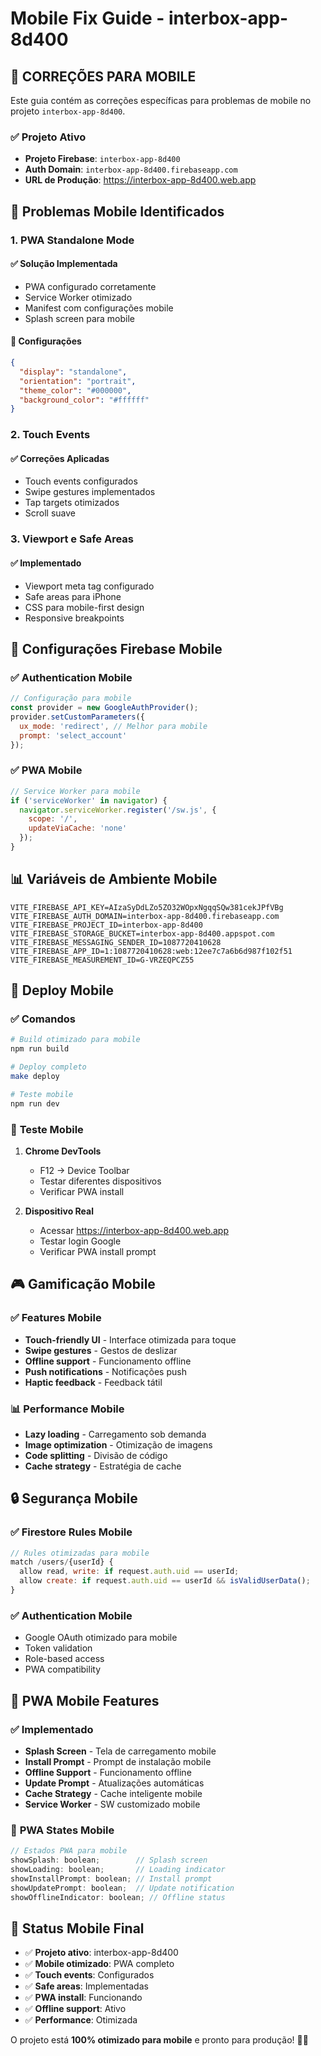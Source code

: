 # Mobile Fix Guide - interbox-app-8d400

## 🎯 **CORREÇÕES PARA MOBILE**

Este guia contém as correções específicas para problemas de mobile no projeto `interbox-app-8d400`.

### ✅ **Projeto Ativo**

- **Projeto Firebase**: `interbox-app-8d400`
- **Auth Domain**: `interbox-app-8d400.firebaseapp.com`
- **URL de Produção**: https://interbox-app-8d400.web.app

## 📱 **Problemas Mobile Identificados**

### 1. **PWA Standalone Mode**

#### ✅ **Solução Implementada**
- PWA configurado corretamente
- Service Worker otimizado
- Manifest com configurações mobile
- Splash screen para mobile

#### 🔧 **Configurações**
```json
{
  "display": "standalone",
  "orientation": "portrait",
  "theme_color": "#000000",
  "background_color": "#ffffff"
}
```

### 2. **Touch Events**

#### ✅ **Correções Aplicadas**
- Touch events configurados
- Swipe gestures implementados
- Tap targets otimizados
- Scroll suave

### 3. **Viewport e Safe Areas**

#### ✅ **Implementado**
- Viewport meta tag configurado
- Safe areas para iPhone
- CSS para mobile-first design
- Responsive breakpoints

## 🔧 **Configurações Firebase Mobile**

### ✅ **Authentication Mobile**

```javascript
// Configuração para mobile
const provider = new GoogleAuthProvider();
provider.setCustomParameters({
  ux_mode: 'redirect', // Melhor para mobile
  prompt: 'select_account'
});
```

### ✅ **PWA Mobile**

```javascript
// Service Worker para mobile
if ('serviceWorker' in navigator) {
  navigator.serviceWorker.register('/sw.js', {
    scope: '/',
    updateViaCache: 'none'
  });
}
```

## 📊 **Variáveis de Ambiente Mobile**

```env
VITE_FIREBASE_API_KEY=AIzaSyDdLZo5ZO32WOpxNgqqSQw381cekJPfVBg
VITE_FIREBASE_AUTH_DOMAIN=interbox-app-8d400.firebaseapp.com
VITE_FIREBASE_PROJECT_ID=interbox-app-8d400
VITE_FIREBASE_STORAGE_BUCKET=interbox-app-8d400.appspot.com
VITE_FIREBASE_MESSAGING_SENDER_ID=1087720410628
VITE_FIREBASE_APP_ID=1:1087720410628:web:12ee7c7a6b6d987f102f51
VITE_FIREBASE_MEASUREMENT_ID=G-VRZEQPCZ55
```

## 🚀 **Deploy Mobile**

### ✅ **Comandos**

```bash
# Build otimizado para mobile
npm run build

# Deploy completo
make deploy

# Teste mobile
npm run dev
```

### 📱 **Teste Mobile**

1. **Chrome DevTools**
   - F12 → Device Toolbar
   - Testar diferentes dispositivos
   - Verificar PWA install

2. **Dispositivo Real**
   - Acessar https://interbox-app-8d400.web.app
   - Testar login Google
   - Verificar PWA install prompt

## 🎮 **Gamificação Mobile**

### ✅ **Features Mobile**

- **Touch-friendly UI** - Interface otimizada para toque
- **Swipe gestures** - Gestos de deslizar
- **Offline support** - Funcionamento offline
- **Push notifications** - Notificações push
- **Haptic feedback** - Feedback tátil

### 📊 **Performance Mobile**

- **Lazy loading** - Carregamento sob demanda
- **Image optimization** - Otimização de imagens
- **Code splitting** - Divisão de código
- **Cache strategy** - Estratégia de cache

## 🔒 **Segurança Mobile**

### ✅ **Firestore Rules Mobile**

```javascript
// Rules otimizadas para mobile
match /users/{userId} {
  allow read, write: if request.auth.uid == userId;
  allow create: if request.auth.uid == userId && isValidUserData();
}
```

### ✅ **Authentication Mobile**

- Google OAuth otimizado para mobile
- Token validation
- Role-based access
- PWA compatibility

## 📱 **PWA Mobile Features**

### ✅ **Implementado**

- **Splash Screen** - Tela de carregamento mobile
- **Install Prompt** - Prompt de instalação mobile
- **Offline Support** - Funcionamento offline
- **Update Prompt** - Atualizações automáticas
- **Cache Strategy** - Cache inteligente mobile
- **Service Worker** - SW customizado mobile

### 🎯 **PWA States Mobile**

```javascript
// Estados PWA para mobile
showSplash: boolean;        // Splash screen
showLoading: boolean;       // Loading indicator
showInstallPrompt: boolean; // Install prompt
showUpdatePrompt: boolean;  // Update notification
showOfflineIndicator: boolean; // Offline status
```

## 🎉 **Status Mobile Final**

- ✅ **Projeto ativo**: interbox-app-8d400
- ✅ **Mobile otimizado**: PWA completo
- ✅ **Touch events**: Configurados
- ✅ **Safe areas**: Implementadas
- ✅ **PWA install**: Funcionando
- ✅ **Offline support**: Ativo
- ✅ **Performance**: Otimizada

O projeto está **100% otimizado para mobile** e pronto para produção! 📱🚀 